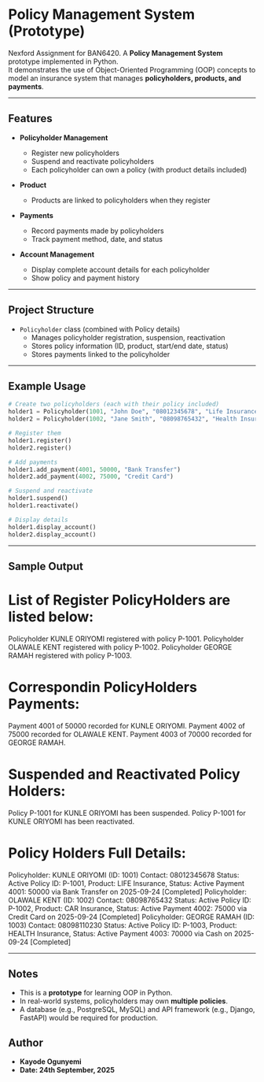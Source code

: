 # Policy Management System (Prototype)

Nexford Assignment for BAN6420. A **Policy Management System** prototype implemented in Python.  
It demonstrates the use of Object-Oriented Programming (OOP) concepts to model an insurance system that manages **policyholders, products, and payments**.

---

## Features

- **Policyholder Management**
  - Register new policyholders
  - Suspend and reactivate policyholders
  - Each policyholder can own a policy (with product details included)

- **Product**
  - Products are linked to policyholders when they register

- **Payments**
  - Record payments made by policyholders
  - Track payment method, date, and status

- **Account Management**
  - Display complete account details for each policyholder
  - Show policy and payment history

---

## Project Structure

- `Policyholder` class (combined with Policy details)
  - Manages policyholder registration, suspension, reactivation
  - Stores policy information (ID, product, start/end date, status)
  - Stores payments linked to the policyholder

---

## Example Usage

```python
# Create two policyholders (each with their policy included)
holder1 = Policyholder(1001, "John Doe", "08012345678", "Life Insurance", "2025-01-01", "2026-01-01")
holder2 = Policyholder(1002, "Jane Smith", "08098765432", "Health Insurance", "2025-02-01", "2026-02-01")

# Register them
holder1.register()
holder2.register()

# Add payments
holder1.add_payment(4001, 50000, "Bank Transfer")
holder2.add_payment(4002, 75000, "Credit Card")

# Suspend and reactivate
holder1.suspend()
holder1.reactivate()

# Display details
holder1.display_account()
holder2.display_account()
```

---

## Sample Output

List of Register PolicyHolders are listed below:
================================================
Policyholder KUNLE ORIYOMI registered with policy P-1001.
Policyholder OLAWALE KENT registered with policy P-1002.
Policyholder GEORGE RAMAH registered with policy P-1003.


Correspondin PolicyHolders Payments:
================================================
Payment 4001 of 50000 recorded for KUNLE ORIYOMI.
Payment 4002 of 75000 recorded for OLAWALE KENT.
Payment 4003 of 70000 recorded for GEORGE RAMAH.


Suspended and Reactivated Policy Holders:
================================================
Policy P-1001 for KUNLE ORIYOMI has been suspended.
Policy P-1001 for KUNLE ORIYOMI has been reactivated.


Policy Holders Full Details:
================================================
Policyholder: KUNLE ORIYOMI (ID: 1001)
Contact: 08012345678
Status: Active
Policy ID: P-1001, Product: LIFE Insurance, Status: Active
  Payment 4001: 50000 via Bank Transfer on 2025-09-24 [Completed]
Policyholder: OLAWALE KENT (ID: 1002)
Contact: 08098765432
Status: Active
Policy ID: P-1002, Product: CAR Insurance, Status: Active
  Payment 4002: 75000 via Credit Card on 2025-09-24 [Completed]
Policyholder: GEORGE RAMAH (ID: 1003)
Contact: 08098110230
Status: Active
Policy ID: P-1003, Product: HEALTH Insurance, Status: Active
  Payment 4003: 70000 via Cash on 2025-09-24 [Completed]



---

## Notes

- This is a **prototype** for learning OOP in Python.  
- In real-world systems, policyholders may own **multiple policies**.  
- A database (e.g., PostgreSQL, MySQL) and API framework (e.g., Django, FastAPI) would be required for production.



## Author

- **Kayode Ogunyemi**
- **Date: 24th September, 2025**
